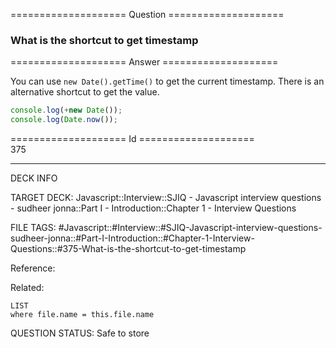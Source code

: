 ==================== Question ====================  

### What is the shortcut to get timestamp  

==================== Answer ====================  

You can use `new Date().getTime()` to get the current timestamp. There is an
alternative shortcut to get the value.

```javascript
console.log(+new Date());
console.log(Date.now());
```

==================== Id ====================  
375
<!--ID: 1707879820949-->

---

DECK INFO

TARGET DECK: Javascript::Interview::SJIQ - Javascript interview questions - sudheer jonna::Part I - Introduction::Chapter 1 - Interview Questions

FILE TAGS: #Javascript::#Interview::#SJIQ-Javascript-interview-questions-sudheer-jonna::#Part-I-Introduction::#Chapter-1-Interview-Questions::#375-What-is-the-shortcut-to-get-timestamp

Reference:

Related:

```dataview
LIST
where file.name = this.file.name
```
QUESTION STATUS: Safe to store
